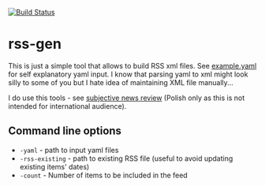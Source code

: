 [![Build Status](https://travis-ci.org/iwankgb/rss-gen.svg?branch=master)](https://travis-ci.org/iwankgb/rss-gen)

rss-gen
=======

This is just a simple tool that allows to build RSS xml files. See [example.yaml](resources/example.yaml) for self explanatory yaml input. I know that parsing yaml to xml might look silly to some of you but I hate idea of maintaining XML file manually...

I do use this tools - see [subjective news review](http://critical.today/files/subiektywny.xml) (Polish only as this is not intended for international audience).

Command line options
--------------------

* ``-yaml`` - path to input yaml files
* ``-rss-existing`` - path to existing RSS file (useful to avoid updating existing items' dates)
* ``-count`` - Number of items to be included in the feed
